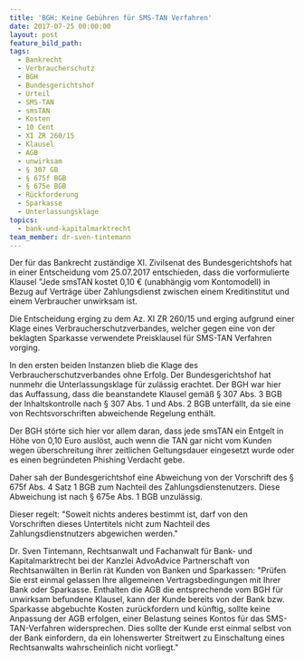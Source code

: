 ```yaml
---
title: 'BGH: Keine Gebühren für SMS-TAN Verfahren'
date: 2017-07-25 00:00:00
layout: post
feature_bild_path:
tags:
  - Bankrecht
  - Verbraucherschutz
  - BGH
  - Bundesgerichtshof
  - Urteil
  - SMS-TAN
  - smsTAN
  - Kosten
  - 10 Cent
  - XI ZR 260/15
  - Klausel
  - AGB
  - unwirksam
  - § 307 GB
  - § 675f BGB
  - § 675e BGB
  - Rückforderung
  - Sparkasse
  - Unterlassungsklage
topics:
  - bank-und-kapitalmarktrecht
team_member: dr-sven-tintemann
---
```



Der für das Bankrecht zuständige XI. Zivilsenat des Bundesgerichtshofs hat in einer Entscheidung vom 25.07.2017 entschieden, dass die vorformulierte Klausel "Jede smsTAN kostet 0,10 € (unabhängig vom Kontomodell) in Bezug auf Verträge über Zahlungsdienst zwischen einem Kreditinstitut und einem Verbraucher unwirksam ist.

Die Entscheidung erging zu dem Az. XI ZR 260/15 und erging aufgrund einer Klage eines Verbraucherschutzverbandes, welcher gegen eine von der beklagten Sparkasse verwendete Preisklausel für SMS-TAN Verfahren vorging.

In den ersten beiden Instanzen blieb die Klage des Verbraucherschutzverbandes ohne Erfolg. Der Bundesgerichtshof hat nunmehr die Unterlassungsklage für zulässig erachtet. Der BGH war hier das Auffassung, dass die beanstandete Klausel gemäß § 307 Abs. 3 BGB der Inhaltskontrolle nach § 307 Abs. 1 und Abs. 2 BGB unterfällt, da sie eine von Rechtsvorschriften abweichende Regelung enthält.

Der BGH störte sich hier vor allem daran, dass jede smsTAN ein Entgelt in Höhe von 0,10 Euro auslöst, auch wenn die TAN gar nicht vom Kunden wegen überschreitung ihrer zeitlichen Geltungsdauer eingesetzt wurde oder es einen begründeten Phishing Verdacht gebe.

Daher sah der Bundesgerichtshof eine Abweichung von der Vorschrift des § 675f Abs. 4 Satz 1 BGB zum Nachteil des Zahlungsdienstenutzers. Diese Abweichung ist nach § 675e Abs. 1 BGB unzulässig.

Dieser regelt: "Soweit nichts anderes bestimmt ist, darf von den Vorschriften dieses Untertitels nicht zum Nachteil des Zahlungsdienstnutzers abgewichen werden."

Dr. Sven Tintemann, Rechtsanwalt und Fachanwalt für Bank- und Kapitalmarktrecht bei der Kanzlei AdvoAdvice Partnerschaft von Rechtsanwälten in Berlin rät Kunden von Banken und Sparkassen: "Prüfen Sie erst einmal gelassen Ihre allgemeinen Vertragsbedingungen mit Ihrer Bank oder Sparkasse. Enthalten die AGB die entsprechende vom BGH für unwirksam befundene Klausel, kann der Kunde bereits von der Bank bzw. Sparkasse abgebuchte Kosten zurückfordern und künftig, sollte keine Anpassung der AGB erfolgen, einer Belastung seines Kontos für das SMS-TAN-Verfahren widersprechen. Dies sollte der Kunde erst einmal selbst von der Bank einfordern, da ein lohenswerter Streitwert zu Einschaltung eines Rechtsanwalts wahrscheinlich nicht vorliegt."